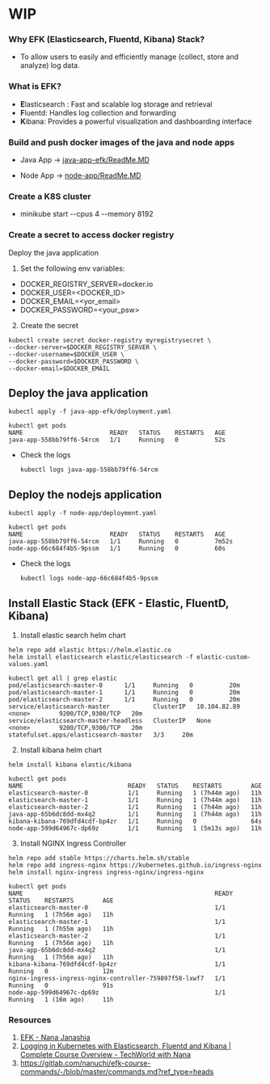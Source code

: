 # WIP

### Why EFK (Elasticsearch, Fluentd, Kibana) Stack?

- To allow users to easily and efficiently manage (collect, store and analyze) log data.

### What is EFK?

- **E**lasticsearch : Fast and scalable log storage and retrieval
- **F**luentd: Handles log collection and forwarding
- **K**ibana:  Provides a powerful visualization and dashboarding interface

### Build and push docker images of the java and node apps

- Java App -> [java-app-efk/ReadMe.MD](java-app-efk/ReadMe.MD)

- Node App -> [node-app/ReadMe.MD](node-app/ReadMe.MD)

### Create a K8S cluster

- minikube start --cpus 4 --memory 8192


### Create a secret to access docker registry
Deploy the java application
1. Set the following env variables:
  - DOCKER_REGISTRY_SERVER=docker.io
  - DOCKER_USER=<DOCKER_ID>
  - DOCKER_EMAIL=<yor_email>
  - DOCKER_PASSWORD=<your_psw>

2. Create the secret

```
kubectl create secret docker-registry myregistrysecret \
--docker-server=$DOCKER_REGISTRY_SERVER \
--docker-username=$DOCKER_USER \
--docker-password=$DOCKER_PASSWORD \
--docker-email=$DOCKER_EMAIL 
```

## Deploy the java application

```kubectl apply -f java-app-efk/deployment.yaml```

```
kubectl get pods
NAME                        READY   STATUS    RESTARTS   AGE
java-app-558bb79ff6-54rcm   1/1     Running   0          52s
```

- Check the logs

   ```kubectl logs java-app-558bb79ff6-54rcm```

## Deploy the nodejs application

```kubectl apply -f node-app/deployment.yaml```   

```
kubectl get pods
NAME                        READY   STATUS    RESTARTS   AGE
java-app-558bb79ff6-54rcm   1/1     Running   0          7m52s
node-app-66c684f4b5-9pssm   1/1     Running   0          60s
```

- Check the logs

   ```kubectl logs node-app-66c684f4b5-9pssm```

## Install Elastic Stack (EFK - Elastic, FluentD, Kibana)

1. Install elastic search helm chart

```
helm repo add elastic https://helm.elastic.co
helm install elasticsearch elastic/elasticsearch -f elastic-custom-values.yaml
```

```
kubectl get all | grep elastic
pod/elasticsearch-master-0      1/1     Running   0          20m
pod/elasticsearch-master-1      1/1     Running   0          20m
pod/elasticsearch-master-2      1/1     Running   0          20m
service/elasticsearch-master            ClusterIP   10.104.82.89   <none>        9200/TCP,9300/TCP   20m
service/elasticsearch-master-headless   ClusterIP   None           <none>        9200/TCP,9300/TCP   20m
statefulset.apps/elasticsearch-master   3/3     20m
```
  
2. Install kibana helm chart  

```helm install kibana elastic/kibana```

```
kubectl get pods
NAME                             READY   STATUS    RESTARTS        AGE
elasticsearch-master-0           1/1     Running   1 (7h44m ago)   11h
elasticsearch-master-1           1/1     Running   1 (7h44m ago)   11h
elasticsearch-master-2           1/1     Running   1 (7h44m ago)   11h
java-app-65b6dc8dd-mx4q2         1/1     Running   1 (7h44m ago)   11h
kibana-kibana-769dfd4cdf-bp4zr   1/1     Running   0               64s
node-app-599d64967c-dp69z        1/1     Running   1 (5m13s ago)   11h
```

3. Install NGINX Ingress Controller

```
helm repo add stable https://charts.helm.sh/stable 
helm repo add ingress-nginx https://kubernetes.github.io/ingress-nginx
helm install nginx-ingress ingress-nginx/ingress-nginx
```

```
kubectl get pods
NAME                                                     READY   STATUS    RESTARTS        AGE
elasticsearch-master-0                                   1/1     Running   1 (7h56m ago)   11h
elasticsearch-master-1                                   1/1     Running   1 (7h55m ago)   11h
elasticsearch-master-2                                   1/1     Running   1 (7h56m ago)   11h
java-app-65b6dc8dd-mx4q2                                 1/1     Running   1 (7h56m ago)   11h
kibana-kibana-769dfd4cdf-bp4zr                           1/1     Running   0               12m
nginx-ingress-ingress-nginx-controller-759897f58-lxwf7   1/1     Running   0               91s
node-app-599d64967c-dp69z                                1/1     Running   1 (16m ago)     11h
```


### Resources
1. [EFK - Nana Janashia](https://gitlab.com/nanuchi/efk-course-commands)
2. [Logging in Kubernetes with Elasticsearch, Fluentd and Kibana | Complete Course Overview - TechWorld with Nana](https://www.youtube.com/watch?v=I5c8Pfg2tys)
3. https://gitlab.com/nanuchi/efk-course-commands/-/blob/master/commands.md?ref_type=heads
